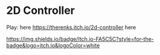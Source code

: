 # 2D Controller

 Play: here <https://therenks.itch.io/2d-controller> here
 
 
  https://img.shields.io/badge/Itch.io-FA5C5C?style=for-the-badge&logo=itch.io&logoColor=white

